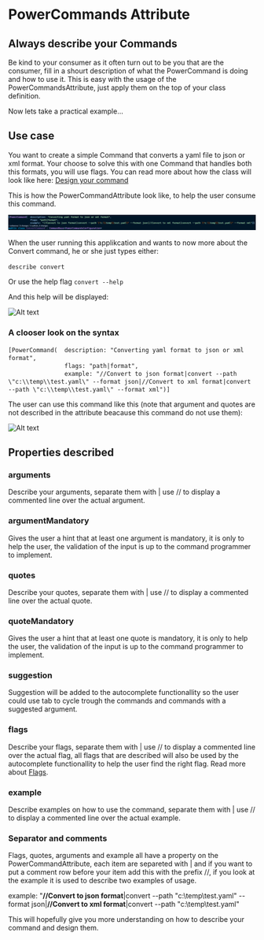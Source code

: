 # PowerCommands Attribute
## Always describe your Commands
Be kind to your consumer as it often turn out to be you that are the consumer, fill in a shourt description of what the PowerCommand is doing and how to use it.
This is easy with the usage of the PowerCommandsAttribute, just apply them on the top of your class definition.

Now lets take a practical example...
## Use case
You want to create a simple Command that converts a yaml file to json or xml format. Your choose to solve this with one Command that handles both this formats, you will use flags. You can read more about how the class will look like here: [Design your command](Design_command.md)

This is how the PowerCommandAttribute look like, to help the user consume this command.

![Alt text](images/power_command_attribute.png?raw=true "Attribute")

When the user running this applikcation and wants to now more about the Convert command, he or she just types either:

```describe convert```

Or use the help flag
```convert --help```

And this help will be displayed:

![Alt text](images/help_convert_command.png?raw=true "Describe convert command")

### A clooser look on the syntax
```
[PowerCommand(  description: "Converting yaml format to json or xml format",
                flags: "path|format",
                example: "//Convert to json format|convert --path \"c:\\temp\\test.yaml\" --format json|//Convert to xml format|convert --path \"c:\\temp\\test.yaml\" --format xml")]
```
The user can use this command like this (note that argument and quotes are not described in the attribute beacause this command do not use them):

![Alt text](images/Command_line_input_described.png?raw=true "Describe convert command")

## Properties described
### arguments
Describe your arguments, separate them with | use // to display a commented line over the actual argument.
### argumentMandatory
Gives the user a hint that at least one argument is mandatory, it is only to help the user, the validation of the input is up to the command programmer to implement.
### quotes
Describe your quotes, separate them with | use // to display a commented line over the actual quote.
### quoteMandatory
Gives the user a hint that at least one quote is mandatory, it is only to help the user, the validation of the input is up to the command programmer to implement.
### suggestion
Suggestion will be added to the autocomplete functionallity so the user could use tab to cycle trough the commands and commands with a suggested argument.
### flags
Describe your flags, separate them with | use // to display a commented line over the actual flag, all flags that are described will also be used by the autocomplete functionallity to help the user find the right flag.
Read more about [Flags](Flags.md).
### example
Describe examples on how to use the command, separate them with | use // to display a commented line over the actual example.


### Separator and comments
Flags, quotes, arguments and example all have a property on the PowerCommandAttribute, each item are separeted with | and if you want to put a comment row before your item add this with the prefix //, if you look at the example it is used to describe two examples of usage.

example: "**//Convert to json format**|convert --path \"c:\\temp\\test.yaml\" --format json|**//Convert to xml format**|convert --path \"c:\\temp\\test.yaml\" 

This will hopefully give you more understanding on how to describe your command and design them.